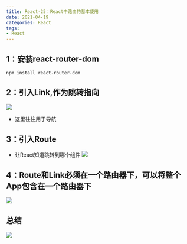 ```yaml
---
title: React-25：React中路由的基本使用
date: 2021-04-19
categories: React
tags: 
- React
---
```

## 1：安装react-router-dom
```
npm install react-router-dom
```
## 2：引入Link,作为跳转指向
![](https://img-blog.csdnimg.cn/img_convert/caa5714fefe10473a289ec8b0006550f.png)
* 这里往往用于导航

## 3：引入Route
* 让React知道跳转到哪个组件
![](https://img-blog.csdnimg.cn/img_convert/66f8ed34147b34ac9d8871b58819c4de.png)

## 4：Route和Link必须在一个路由器下，可以将整个App包含在一个路由器下
![](https://img-blog.csdnimg.cn/img_convert/de8437b3ff31b46b67c2662ea7950627.png)

## 总结
![](https://img-blog.csdnimg.cn/img_convert/1d57372e42eda82627803ff80e59a25d.png)